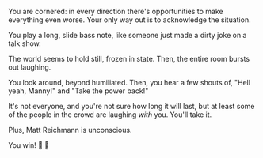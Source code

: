 You are cornered: in every direction there's opportunities to make
everything even worse. Your only way out is to acknowledge the
situation.

You play a long, slide bass note, like someone just made a dirty joke on
a talk show.

The world seems to hold still, frozen in state. Then, the entire room
bursts out laughing.

You look around, beyond humiliated. Then, you hear a few shouts of,
"Hell yeah, Manny!" and "Take the power back!"

It's not everyone, and you're not sure how long it will last, but at
least some of the people in the crowd are laughing _with_ you. You'll
take it.

Plus, Matt Reichmann is unconscious.

You win! :100: :guitar:
